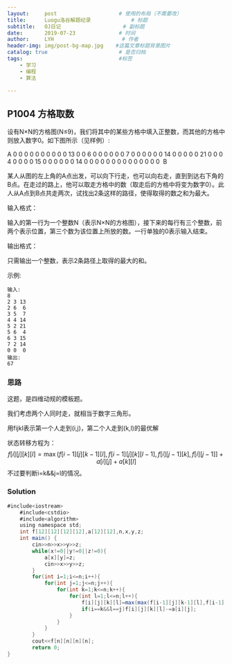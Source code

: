 ```yaml
---
layout:     post                    # 使用的布局（不需要改）
title:      Luogu洛谷解题纪录	           	# 标题 
subtitle:   OJ日记					# 副标题
date:       2019-07-23              # 时间
author:     LYH                      # 作者
header-img: img/post-bg-map.jpg    #这篇文章标题背景图片
catalog: true                       # 是否归档
tags:                               #标签
    - 学习
    - 编程
    - 算法

---
```


## P1004 方格取数

设有N×N的方格图(N≤9)，我们将其中的某些方格中填入正整数，而其他的方格中则放入数字0。如下图所示（见样例）:

A
0  0  0  0  0  0  0  0
0  0 13  0  0  6  0  0
0  0  0  0  7  0  0  0
0  0  0 14  0  0  0  0
0 21  0  0  0  4  0  0
0  0 15  0  0  0  0  0
0 14  0  0  0  0  0  0
0  0  0  0  0  0  0  0
​				B

某人从图的左上角的A点出发，可以向下行走，也可以向右走，直到到达右下角的B点。在走过的路上，他可以取走方格中的数（取走后的方格中将变为数字0）。此人从A点到B点共走两次，试找出2条这样的路径，使得取得的数之和为最大。

输入格式：

输入的第一行为一个整数N（表示N×N的方格图），接下来的每行有三个整数，前两个表示位置，第三个数为该位置上所放的数。一行单独的0表示输入结束。

输出格式：

只需输出一个整数，表示2条路径上取得的最大的和。

示例:

```
输入: 
8
2 3 13
2 6  6
3 5  7
4 4 14
5 2 21
5 6  4
6 3 15
7 2 14
0 0  0
输出:
67

```

### 思路

这题，是四维动规的模板题。

我们考虑两个人同时走，就相当于数字三角形。

用fijkl表示第一个人走到(i,j)，第二个人走到(k,l)的最优解

状态转移方程为：
$$
f[i][j][k][l]=\max (f[i-1][j][k-1][l], f[i-1][j][k][l-1], f[i][j-1][k], f[i][j-1]]+a[i][j]+a[k][l]
$$
不过要判断i=k&&j=l的情况。

### Solution

```java
#include<iostream>
    #include<cstdio>
    #include<algorithm>
    using namespace std;
    int f[12][12][12][12],a[12][12],n,x,y,z;
    int main() {
        cin>>n>>x>>y>>z;
        while(x!=0||y!=0||z!=0){
            a[x][y]=z;
            cin>>x>>y>>z;
        }
        for(int i=1;i<=n;i++){
            for(int j=1;j<=n;j++){
                for(int k=1;k<=n;k++){
                    for(int l=1;l<=n;l++){
                        f[i][j][k][l]=max(max(f[i-1][j][k-1][l],f[i-1][j][k][l-1]),max(f[i][j-1][k-1][l],f[i][j-1][k][l-1]))+a[i][j]+a[k][l];
                        if(i==k&&l==j)f[i][j][k][l]-=a[i][j];
                    }
                }
            }
        }
        cout<<f[n][n][n][n];
        return 0;
}
```


